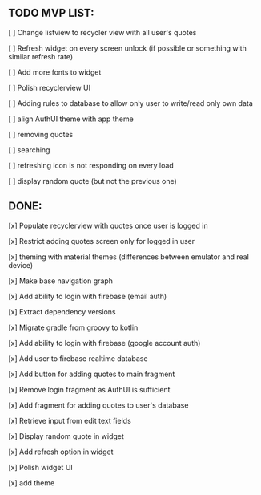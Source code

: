 ## TODO MVP LIST:

[ ] Change listview to recycler view with all user's quotes

[ ] Refresh widget on every screen unlock (if possible or something with similar refresh rate)

[ ] Add more fonts to widget

[ ] Polish recyclerview UI

[ ] Adding rules to database to allow only user to write/read only own data

[ ] align AuthUI theme with app theme

[ ] removing quotes

[ ] searching

[ ] refreshing icon is not responding on every load

[ ] display random quote (but not the previous one)

## DONE:

[x] Populate recyclerview with quotes once user is logged in

[x] Restrict adding quotes screen only for logged in user

[x] theming with material themes (differences between emulator and real device)

[x] Make base navigation graph

[x] Add ability to login with firebase (email auth)

[x] Extract dependency versions

[x] Migrate gradle from groovy to kotlin

[x] Add ability to login with firebase (google account auth)

[x] Add user to firebase realtime database

[x] Add button for adding quotes to main fragment

[x] Remove login fragment as AuthUI is sufficient

[x] Add fragment for adding quotes to user's database

[x] Retrieve input from edit text fields

[x] Display random quote in widget

[x] Add refresh option in widget

[x] Polish widget UI

[x] add theme